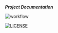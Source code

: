 **_Project Documentation_**

![workflow](https://github.com/Obioma-Nwabuisi/seMethods/actions/workflows/main.yml/badge.svg)

[![LICENSE](https://img.shields.io/github/license/Obioma-Nwabuisi/devops.svg?style=flat-square)](https://github.com/Obioma-Nwabuisi/seMethods/blob/master/LICENSE)